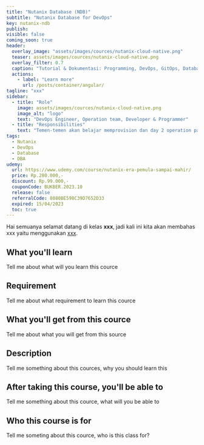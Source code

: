 ```yaml
---
title: "Nutanix Database (NDB)"
subtitle: "Nutanix Database for DevOps"
key: nutanix-ndb
publish: 
visible: false
coming_soon: true
header:
  overlay_image: "assets/images/cources/nutanix-cloud-native.png"
  teaser: assets/images/cources/nutanix-cloud-native.png
  overlay_filter: 0.7
  caption: "Tutorial & Dokumentasi: Programming, DevOps, GitOps, Database, & Servers"
  actions:
    - label: "Learn more"
      url: /posts/container/angular/
tagline: "xxx"
sidebar:
  - title: "Role"
    image: assets/images/cources/nutanix-cloud-native.png
    image_alt: "logo"
    text: "DevOps Engineer, Operation team, Developer & Programmer"
  - title: "Responsibilities"
    text: "Temen-temen akan belajar memprovision dan day 2 operation pada Database dengan menggunakan Nutanix Database formally (ERA)"
tags:
  - Nutanix
  - DevOps
  - Database
  - DBA
udemy: 
  url: https://www.udemy.com/course/nutanix-era-pemula-sampai-mahir/
  price: Rp.280.000,-
  discount: Rp.99.000,-
  couponCode: BUKBER.2023.10
  release: false
  referralCode: 8080BE598C39D7652D33
  expired: 15/04/2023
  toc: true
---
```


Hai semuanya selamat datang di kelas **xxx**, jadi kali ini kita akan membahas xxx yaitu menggunakan [xxx](link). 

<!--more-->

## What you'll learn

Tell me about what will you learn this cource

## Requirement

Tell me about what requirement to learn this cource

## What you'll get from this cource

Tell me about what you will get from this source

## Description

Tell me something about this cources, why you should learn this

## After taking this course, you'll be able to

Tell me something about this cource, what will you be able to

## Who this course is for

Tell me someting about this cource, who is this class for?